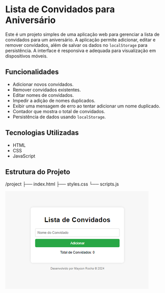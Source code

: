 # Lista de Convidados para Aniversário

Este é um projeto simples de uma aplicação web para gerenciar a lista de convidados para um aniversário. A aplicação permite adicionar, editar e remover convidados, além de salvar os dados no `localStorage` para persistência. A interface é responsiva e adequada para visualização em dispositivos móveis.

## Funcionalidades

- Adicionar novos convidados.
- Remover convidados existentes.
- Editar nomes de convidados.
- Impedir a adição de nomes duplicados.
- Exibir uma mensagem de erro ao tentar adicionar um nome duplicado.
- Contador que mostra o total de convidados.
- Persistência de dados usando `localStorage`.

## Tecnologias Utilizadas

- HTML
- CSS
- JavaScript

## Estrutura do Projeto

/project
├── index.html
├── styles.css
└── scripts.js

![Lista de convidados](image-1.png)

